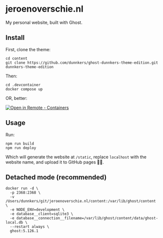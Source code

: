# jeroenoverschie.nl

My personal website, built with Ghost.

## Install

First, clone the theme:

```
cd content
git clone https://github.com/dunnkers/ghost-dunnkers-theme-edition.git dunnkers-theme-edition
```

Then:

```
cd .devcontainer
docker compose up
```

OR, better:

[![Open in Remote - Containers](https://img.shields.io/static/v1?label=Remote%20-%20Containers&message=Open&color=blue&logo=visualstudiocode)](https://vscode.dev/redirect?url=vscode://ms-vscode-remote.remote-containers/cloneInVolume?url=https://github.com/dunnkers/jeroenoverschie.nl)

## Usage

Run:

```
npm run build
npm run deploy
```

Which will generate the website at `/static`, replace `localhost` with the website name, and upload it to GitHub pages 🙌🏻.

## Detached mode (recommended)

```
docker run -d \
  -p 2368:2368 \
  -v /Users/dunnkers/git/jeroenoverschie.nl/content:/var/lib/ghost/content \
  -e NODE_ENV=development \
  -e database__client=sqlite3 \
  -e database__connection__filename=/var/lib/ghost/content/data/ghost-local.db \
  --restart always \
  ghost:5.126.1
```